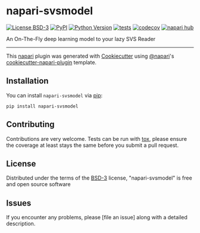 # napari-svsmodel

[![License BSD-3](https://img.shields.io/pypi/l/napari-svsmodel.svg?color=green)](https://github.com/githubuser/napari-svsmodel/raw/main/LICENSE)
[![PyPI](https://img.shields.io/pypi/v/napari-svsmodel.svg?color=green)](https://pypi.org/project/napari-svsmodel)
[![Python Version](https://img.shields.io/pypi/pyversions/napari-svsmodel.svg?color=green)](https://python.org)
[![tests](https://github.com/githubuser/napari-svsmodel/workflows/tests/badge.svg)](https://github.com/githubuser/napari-svsmodel/actions)
[![codecov](https://codecov.io/gh/githubuser/napari-svsmodel/branch/main/graph/badge.svg)](https://codecov.io/gh/githubuser/napari-svsmodel)
[![napari hub](https://img.shields.io/endpoint?url=https://api.napari-hub.org/shields/napari-svsmodel)](https://napari-hub.org/plugins/napari-svsmodel)

An On-The-Fly deep learning model to your lazy SVS Reader

----------------------------------

This [napari] plugin was generated with [Cookiecutter] using [@napari]'s [cookiecutter-napari-plugin] template.

<!--
Don't miss the full getting started guide to set up your new package:
https://github.com/napari/cookiecutter-napari-plugin#getting-started

and review the napari docs for plugin developers:
https://napari.org/stable/plugins/index.html
-->

## Installation

You can install `napari-svsmodel` via [pip]:

    pip install napari-svsmodel




## Contributing

Contributions are very welcome. Tests can be run with [tox], please ensure
the coverage at least stays the same before you submit a pull request.

## License

Distributed under the terms of the [BSD-3] license,
"napari-svsmodel" is free and open source software

## Issues

If you encounter any problems, please [file an issue] along with a detailed description.

[napari]: https://github.com/napari/napari
[Cookiecutter]: https://github.com/audreyr/cookiecutter
[@napari]: https://github.com/napari
[MIT]: http://opensource.org/licenses/MIT
[BSD-3]: http://opensource.org/licenses/BSD-3-Clause
[GNU GPL v3.0]: http://www.gnu.org/licenses/gpl-3.0.txt
[GNU LGPL v3.0]: http://www.gnu.org/licenses/lgpl-3.0.txt
[Apache Software License 2.0]: http://www.apache.org/licenses/LICENSE-2.0
[Mozilla Public License 2.0]: https://www.mozilla.org/media/MPL/2.0/index.txt
[cookiecutter-napari-plugin]: https://github.com/napari/cookiecutter-napari-plugin

[napari]: https://github.com/napari/napari
[tox]: https://tox.readthedocs.io/en/latest/
[pip]: https://pypi.org/project/pip/
[PyPI]: https://pypi.org/
